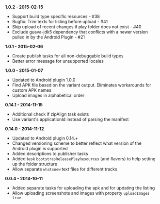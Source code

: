 **1.0.2 - 2015-02-15**

* Support build type specific resources - #38
* Bugfix: Trim texts for listing before upload - #41
* Skip upload of recent changes if play folder does not exist - #40
* Exclude guava-jdk5 dependency that conflicts with a newer version pulled in by the Android Plugin - #21

**1.0.1 - 2015-02-06**

* Create publish tasks for all non-debuggable build types
* Better error message for unsupported locales

**1.0.0 - 2015-01-07**

* Updated to Android plugin 1.0.0
* Find APK file based on the variant output. Eliminates workarounds for custom APK names
* Upload images in alphabetical order

**0.14.1 - 2014-11-15**

* Additional check if zipAlign task exists
* Use variant's applicationId instead of parsing the manifest

**0.14.0 - 2014-11-12**

* Updated to Android plugin 0.14.+
* Changed versioning scheme to better reflect what version of the Android plugin is supported
* Added descriptions to publisher tasks
* Added task `bootstrapReleasePlayResources` (and flavors) to help setting up the folder structure
* Allow separate `whatsnew` text files for different tracks

**0.0.4 - 2014-10-11**

* Added separate tasks for uploading the apk and for updating the listing
* Allow uploading screenshots and images with property `uploadImages true`
